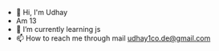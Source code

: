 - 👋 Hi, I'm Udhay
- Am 13 
- 🌱 I’m currently learning js
- 📫 How to reach me through mail udhay1co.de@gmail.com

<!---
code123841/code123841 is a ✨ special ✨ repository because its `README.md` (this file) appears on your GitHub profile.
You can click the Preview link to take a look at your changes.
--->
